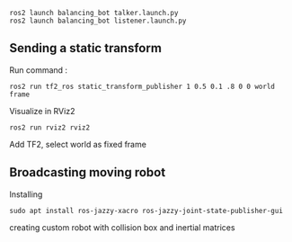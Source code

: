 ```
ros2 launch balancing_bot talker.launch.py
ros2 launch balancing_bot listener.launch.py
```


## Sending a static transform
Run command :
```
ros2 run tf2_ros static_transform_publisher 1 0.5 0.1 .8 0 0 world frame
```
Visualize in RViz2
``` 
ros2 run rviz2 rviz2
```
Add TF2, select world as fixed frame

## Broadcasting moving robot
Installing 
```
sudo apt install ros-jazzy-xacro ros-jazzy-joint-state-publisher-gui
```

creating custom robot with collision box and inertial matrices

